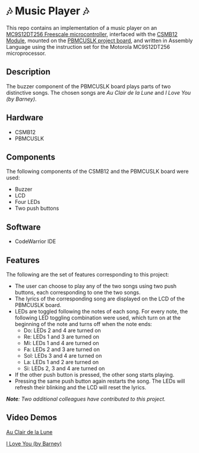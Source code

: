 # 🎶 Music Player 🎶
This repo contains an implementation of a music player on an [MC9S12DT256 Freescale microcontroller](https://html.alldatasheet.com/html-pdf/126901/FREESCALE/MC9S12DT256/490/1/MC9S12DT256.html), interfaced with the [CSMB12 Module](https://www.axman.com/content/csmb12-module), mounted on the [PBMCUSLK project board](https://www.nxp.com/pages/mcu-project-board:PBMCUSLK), and written in Assembly Language using the instruction set for the Motorola MC9S12DT256 microprocessor.

## Description 
The buzzer component of the PBMCUSLK board plays parts of two distinctive songs. The chosen songs are *Au Clair de la Lune* and *I Love You (by Barney)*. 

## Hardware
- CSMB12 
- PBMCUSLK

## Components
The following components of the CSMB12 and the PBMCUSLK board were used:
- Buzzer
- LCD
- Four LEDs
- Two push buttons

## Software 
- CodeWarrior IDE


## Features
The following are the set of features corresponding to this project:
- The user can choose to play any of the two songs using two push buttons, each corresponding to one the two songs.
- The lyrics of the corresponding song are displayed on the LCD of the PBMCUSLK board. 
- LEDs are toggled following the notes of each song. For every note, the following LED toggling combination were used, which turn on at the beginning of the note and turns off when the note ends:
  - Do: LEDs 2 and 4 are turned on
  - Re: LEDs 1 and 3 are turned on
  - Mi: LEDs 1 and 4 are turned on
  - Fa: LEDs 2 and 3 are turned on
  - Sol: LEDs 3 and 4 are turned on
  - La: LEDs 1 and 2 are turned on
  - Si: LEDs 2, 3 and 4 are turned on
- If the other push button is pressed, the other song starts playing.
- Pressing the same push button again restarts the song. The LEDs will refresh their blinking and the LCD will reset the lyrics. 

 
***Note**: Two additional colleagues have contributed to this project.*

## Video Demos
[Au Clair de la Lune](https://user-images.githubusercontent.com/92987443/173164341-d5f707db-d3e3-4a12-8fcc-83835466c913.mp4)

[I Love You (by Barney)](https://user-images.githubusercontent.com/92987443/173164455-879d14c0-682d-441c-bd38-fb33f932983c.mp4)


